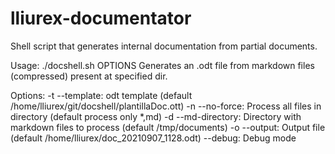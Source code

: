 # lliurex-documentator
Shell script that generates internal documentation from partial documents.

Usage: ./docshell.sh OPTIONS
Generates an .odt file from markdown files (compressed) present at specified dir.

Options:
 -t --template: odt template (default /home/lliurex/git/docshell/plantillaDoc.ott)
 -n --no-force: Process all files in directory (default process only *,md)
 -d --md-directory: Directory with markdown files to process (default /tmp/documents)
 -o --output: Output file (default /home/lliurex/doc_20210907_1128.odt)
 --debug: Debug mode

